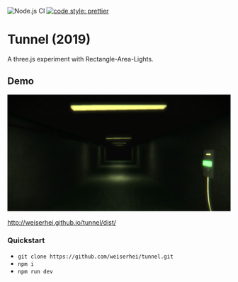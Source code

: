 ![Node.js CI](https://github.com/weiserhei/tunnel/workflows/Node.js%20CI/badge.svg) [![code style: prettier](https://img.shields.io/badge/code_style-prettier-ff69b4.svg?style=flat-square)](https://github.com/prettier/prettier)

# Tunnel (2019)
A three.js experiment with Rectangle-Area-Lights.

## Demo
[![demo](/ogimage.jpg)](http://weiserhei.github.io/tunnel/dist/)

http://weiserhei.github.io/tunnel/dist/

### Quickstart

- `git clone https://github.com/weiserhei/tunnel.git`
- `npm i`
- `npm run dev`
